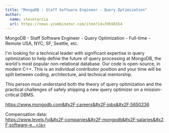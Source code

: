 ```yaml
---
title: "MongoDB : Staff Software Engineer - Query Optimization"
author:
  name: stevetarzia
  url: https://news.ycombinator.com/item?id=39698354
---
```

MongoDB - Staff Software Engineer - Query Optimization - Full-time - Remote USA, NYC, SF, Seattle, etc.

I&#x27;m looking for a technical leader with significant expertise in query optimization to help define the future of query processing at MongoDB, the world&#x27;s most popular non-relational database.  Our code is open-source, in modern C++.  This is an individual contributor position and your time will be split between coding, architecture, and technical mentorship.

This person must understand both the theory of query optimization and the practical challenges of safely shipping a new query optimizer on a mission-critical DBMS.

<a href="https:&#x2F;&#x2F;www.mongodb.com&#x2F;careers&#x2F;jobs&#x2F;5650236" rel="nofollow">https:&#x2F;&#x2F;www.mongodb.com&#x2F;careers&#x2F;jobs&#x2F;5650236</a>

Compensation data: <a href="https:&#x2F;&#x2F;www.levels.fyi&#x2F;companies&#x2F;mongodb&#x2F;salaries&#x2F;software-engineer&#x2F;levels&#x2F;staff-software-engineer" rel="nofollow">https:&#x2F;&#x2F;www.levels.fyi&#x2F;companies&#x2F;mongodb&#x2F;salaries&#x2F;software-e...</a>
